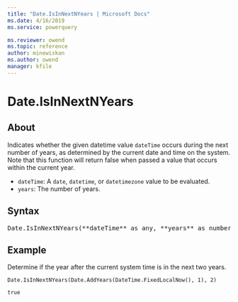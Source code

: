 ```yaml
---
title: "Date.IsInNextNYears | Microsoft Docs"
ms.date: 4/16/2019
ms.service: powerquery

ms.reviewer: owend
ms.topic: reference
author: minewiskan
ms.author: owend
manager: kfile
---
```

# Date.IsInNextNYears

## About

Indicates whether the given datetime value `dateTime` occurs during the next number of years, as determined by the current date and time on the system. Note that this function will return false when passed a value that occurs within the current year.

* `dateTime`: A `date`, `datetime`, or `datetimezone` value to be evaluated.
* `years`: The number of years.

## Syntax

<pre>
Date.IsInNextNYears(**dateTime** as any, **years** as number) as nullable logical
</pre>

## Example 

Determine if the year after the current system time is in the next two years.

```powerquery-m
Date.IsInNextNYears(Date.AddYears(DateTime.FixedLocalNow(), 1), 2)
```

`true`

